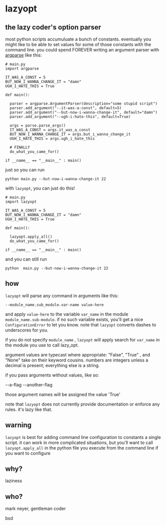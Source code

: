 # lazyopt

## the lazy coder's option parser

  most python scripts accumuluate a bunch of constants. eventually you might like to be able to set values for some of those constants with the command line. you could spend FOREVER writing an argument parser with [argparse](http://docs.python.org/2.7/library/argparse.html) like this:

    # main.py
    import argparse

    IT_WAS_A_CONST = 5
    BUT_NOW_I_WANNA_CHANGE_IT = "damn"
    UGH_I_HATE_THIS = True

    def main():

      parser = argparse.ArgumentParser(description="some stupid script")
      parser.add_argument("--it-was-a-const", default=5)
      parser.add_argument("--but-now-i-wanna-change-it", default="damn")
      parser.add_argument("--ugh-i-hate-this", default=True)

      args = parse.parse_args()
      IT_WAS_A_CONST = args.it_was_a_const
      BUT_NOW_I_WANNA_CHANGE_IT = args.but_i_wanna_change_it
      UGH_I_HATE_THIS = args.ugh_i_hate_this

      # FINALLY 
      do_what_you_came_for()
      
    if __name__ == "__main__" : main() 


just so you can run

    python main.py --but-now-i-wanna-change-it 22    


with `lazyopt`, you can just do this!

    # main.py
    import lazyopt

    IT_WAS_A_CONST = 5
    BUT_NOW_I_WANNA_CHANGE_IT = "damn"
    UGH_I_HATE_THIS = True

    def main():

      lazyopt.apply_all() 
      do_what_you_came_for()

    if __name__ == "__main__" : main()

and you can still run

    python  main.py --but-now-i-wanna-change-it 22



## how

`lazyopt` will parse any command in arguments like this:

    --module_name.sub_module.var-name value-here

and apply `value-here` to the variable `var_name` in the module `module_name.sub-module`. if no such variable exists, you'll get a nice `ConfigurationError` to let you know.  note that `lazyopt` converts dashes to underscores for you. 

if you do not specify `module_name` , `lazyopt` will apply search for `var_name` in the module you use to call lazy_opt. 

argument values are typecast where appropriate: "False", "True" , and "None" take on their keyword cousins. numbers are integers unless a decimal is present; everything else is a string.

if you pass arguments without values, like so:

  --a-flag  --another-flag

those argument names will be assigned the value 'True'

note that `lazyopt` does not currently provide documentation or enforce any rules. it's lazy like that.

## warning

`lazyopt` is best for adding command line configuration to constants a single script. it can work in more complicated situations, but you'll want to call `lazyopt.apply_all` in the python file you execute from the command line if you want to configure


## why?

laziness

## who?

mark neyer, gentleman coder

bsd
